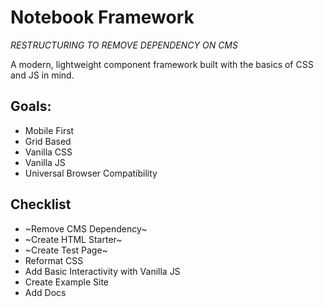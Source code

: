 # Notebook Framework
_RESTRUCTURING TO REMOVE DEPENDENCY ON CMS_

A modern, lightweight component framework built with the basics of CSS and JS in mind.

## Goals:
- Mobile First
- Grid Based
- Vanilla CSS
- Vanilla JS
- Universal Browser Compatibility

## Checklist
- ~Remove CMS Dependency~
- ~Create HTML Starter~
- ~Create Test Page~
- Reformat CSS 
- Add Basic Interactivity with Vanilla JS
- Create Example Site
- Add Docs
